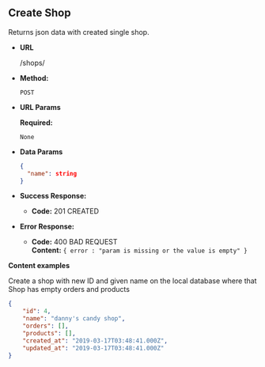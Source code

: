 **Create Shop**
----
  Returns json data with created single shop.

* **URL**

  /shops/

* **Method:**

  `POST`
  
*  **URL Params**

   **Required:**
 
   `None`

* **Data Params**

  ```json
  {
    "name": string
  }
  ```

* **Success Response:**

  * **Code:** 201 CREATED <br />
 
* **Error Response:**

  * **Code:** 400 BAD REQUEST <br />
    **Content:** `{ error : "param is missing or the value is empty" }`


**Content examples**

Create a shop with new ID and given name on the local database where that Shop has empty orders and products

```json
{
    "id": 4,
    "name": "danny's candy shop",
    "orders": [],
    "products": [],
    "created_at": "2019-03-17T03:48:41.000Z",
    "updated_at": "2019-03-17T03:48:41.000Z"
}
```
 

